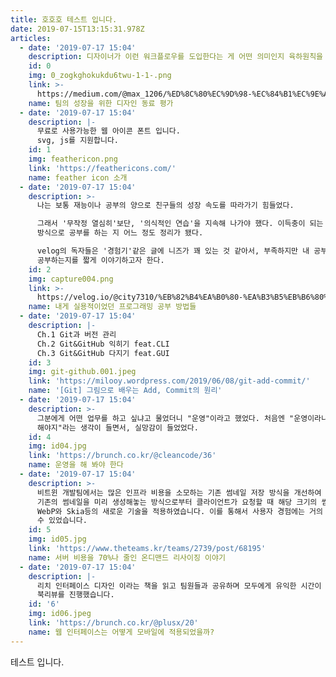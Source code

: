 ```yaml
---
title: 호호호 테스트 입니다.
date: 2019-07-15T13:15:31.978Z
articles:
  - date: '2019-07-17 15:04'
    description: 디자이너가 이런 워크플로우를 도입한다는 게 어떤 의미인지 육하원칙을 통해 알아봅시다.
    id: 0
    img: 0_zogkghokukdu6twu-1-1-.png
    link: >-
      https://medium.com/@max_1206/%ED%8C%80%EC%9D%98-%EC%84%B1%EC%9E%A5%EC%9D%84-%EC%9C%84%ED%95%9C-%EB%94%94%EC%9E%90%EC%9D%B8-%EB%8F%99%EB%A3%8C-%ED%8F%89%EA%B0%80-peer-review-f7800d5d8019
    name: 팀의 성장을 위한 디자인 동료 평가
  - date: '2019-07-17 15:04'
    description: |-
      무료로 사용가능한 웹 아이콘 폰트 입니다.
      svg, js를 지원합니다.
    id: 1
    img: feathericon.png
    link: 'https://feathericons.com/'
    name: feather icon 소개
  - date: '2019-07-17 15:04'
    description: >-
      나는 보통 재능이나 공부의 양으로 친구들의 성장 속도를 따라가기 힘들었다.

      그래서 '무작정 열심히'보단, '의식적인 연습'을 지속해 나가야 했다. 이득충이 되는 방향으로 공부를 하다 보니까, 내가 어떤
      방식으로 공부를 하는 지 어느 정도 정리가 됐다. 

      velog의 독자들은 '경험기'같은 글에 니즈가 꽤 있는 것 같아서, 부족하지만 내 공부를 위한 매개체들을 쭉 소개하고, 내가 어떻게
      공부하는지를 짧게 이야기하고자 한다.
    id: 2
    img: capture004.png
    link: >-
      https://velog.io/@city7310/%EB%82%B4%EA%B0%80-%EA%B3%B5%EB%B6%80%ED%95%98%EB%8A%94-%EB%B0%A9%EC%8B%9D
    name: 내게 실용적이었던 프로그래밍 공부 방법들
  - date: '2019-07-17 15:04'
    description: |-
      Ch.1 Git과 버전 관리
      Ch.2 Git&GitHub 익히기 feat.CLI
      Ch.3 Git&GitHub 다지기 feat.GUI
    id: 3
    img: git-github.001.jpeg
    link: 'https://milooy.wordpress.com/2019/06/08/git-add-commit/'
    name: '[Git] 그림으로 배우는 Add, Commit의 원리'
  - date: '2019-07-17 15:04'
    description: >-
      그분에게 어떤 업무를 하고 싶냐고 물었더니 "운영"이라고 했었다. 처음엔 "운영이라니... 뛰어난 역량을 가지고 있으니 중요한 개발을
      해야지"라는 생각이 들면서, 실망감이 들었었다.
    id: 4
    img: id04.jpg
    link: 'https://brunch.co.kr/@cleancode/36'
    name: 운영을 해 봐야 한다
  - date: '2019-07-17 15:04'
    description: >-
      비트윈 개발팀에서는 많은 인프라 비용을 소모하는 기존 썸네일 저장 방식을 개선하여 70%에 가까운 비용 절감 효과를 보았습니다.
      기존의 썸네일을 미리 생성해놓는 방식으로부터 클라이언트가 요청할 때 해당 크기의 썸네일을 리사이징해서 내려주는 방식으로 변경하였고,
      WebP와 Skia등의 새로운 기술을 적용하였습니다. 이를 통해서 사용자 경험에는 거의 영향을 주지 않은 상태로 비용 절감 효과를 볼
      수 있었습니다.
    id: 5
    img: id05.jpg
    link: 'https://www.theteams.kr/teams/2739/post/68195'
    name: 서버 비용을 70%나 줄인 온디맨드 리사이징 이야기
  - date: '2019-07-17 15:04'
    description: |-
      리치 인터페이스 디자인 이라는 책을 읽고 팀원들과 공유하며 모두에게 유익한 시간이 될 것 같아
      북리뷰를 진행했습니다.
    id: '6'
    img: id06.jpeg
    link: 'https://brunch.co.kr/@plusx/20'
    name: 웹 인터페이스는 어떻게 모바일에 적용되었을까?
---
```

테스트 입니다.
